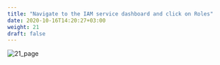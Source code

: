 ```yaml
---
title: "Navigate to the IAM service dashboard and click on Roles"
date: 2020-10-16T14:20:27+03:00
weight: 21
draft: false
---
```


 ![21_page](/images/module3/21_page.png)
